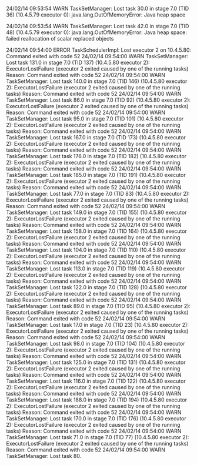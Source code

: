 24/02/14 09:53:54 WARN TaskSetManager: Lost task 30.0 in stage 7.0 (TID 36) (10.4.5.79 executor 0): java.lang.OutOfMemoryError: Java heap space

24/02/14 09:53:54 WARN TaskSetManager: Lost task 42.0 in stage 7.0 (TID 48) (10.4.5.79 executor 0): java.lang.OutOfMemoryError: Java heap space: failed reallocation of scalar replaced objects

24/02/14 09:54:00 ERROR TaskSchedulerImpl: Lost executor 2 on 10.4.5.80: Command exited with code 52
24/02/14 09:54:00 WARN TaskSetManager: Lost task 131.0 in stage 7.0 (TID 137) (10.4.5.80 executor 2): ExecutorLostFailure (executor 2 exited caused by one of the running tasks) Reason: Command exited with code 52
24/02/14 09:54:00 WARN TaskSetManager: Lost task 140.0 in stage 7.0 (TID 146) (10.4.5.80 executor 2): ExecutorLostFailure (executor 2 exited caused by one of the running tasks) Reason: Command exited with code 52
24/02/14 09:54:00 WARN TaskSetManager: Lost task 86.0 in stage 7.0 (TID 92) (10.4.5.80 executor 2): ExecutorLostFailure (executor 2 exited caused by one of the running tasks) Reason: Command exited with code 52
24/02/14 09:54:00 WARN TaskSetManager: Lost task 95.0 in stage 7.0 (TID 101) (10.4.5.80 executor 2): ExecutorLostFailure (executor 2 exited caused by one of the running tasks) Reason: Command exited with code 52
24/02/14 09:54:00 WARN TaskSetManager: Lost task 167.0 in stage 7.0 (TID 173) (10.4.5.80 executor 2): ExecutorLostFailure (executor 2 exited caused by one of the running tasks) Reason: Command exited with code 52
24/02/14 09:54:00 WARN TaskSetManager: Lost task 176.0 in stage 7.0 (TID 182) (10.4.5.80 executor 2): ExecutorLostFailure (executor 2 exited caused by one of the running tasks) Reason: Command exited with code 52
24/02/14 09:54:00 WARN TaskSetManager: Lost task 185.0 in stage 7.0 (TID 191) (10.4.5.80 executor 2): ExecutorLostFailure (executor 2 exited caused by one of the running tasks) Reason: Command exited with code 52
24/02/14 09:54:00 WARN TaskSetManager: Lost task 77.0 in stage 7.0 (TID 83) (10.4.5.80 executor 2): ExecutorLostFailure (executor 2 exited caused by one of the running tasks) Reason: Command exited with code 52
24/02/14 09:54:00 WARN TaskSetManager: Lost task 149.0 in stage 7.0 (TID 155) (10.4.5.80 executor 2): ExecutorLostFailure (executor 2 exited caused by one of the running tasks) Reason: Command exited with code 52
24/02/14 09:54:00 WARN TaskSetManager: Lost task 158.0 in stage 7.0 (TID 164) (10.4.5.80 executor 2): ExecutorLostFailure (executor 2 exited caused by one of the running tasks) Reason: Command exited with code 52
24/02/14 09:54:00 WARN TaskSetManager: Lost task 104.0 in stage 7.0 (TID 110) (10.4.5.80 executor 2): ExecutorLostFailure (executor 2 exited caused by one of the running tasks) Reason: Command exited with code 52
24/02/14 09:54:00 WARN TaskSetManager: Lost task 113.0 in stage 7.0 (TID 119) (10.4.5.80 executor 2): ExecutorLostFailure (executor 2 exited caused by one of the running tasks) Reason: Command exited with code 52
24/02/14 09:54:00 WARN TaskSetManager: Lost task 122.0 in stage 7.0 (TID 128) (10.4.5.80 executor 2): ExecutorLostFailure (executor 2 exited caused by one of the running tasks) Reason: Command exited with code 52
24/02/14 09:54:00 WARN TaskSetManager: Lost task 89.0 in stage 7.0 (TID 95) (10.4.5.80 executor 2): ExecutorLostFailure (executor 2 exited caused by one of the running tasks) Reason: Command exited with code 52
24/02/14 09:54:00 WARN TaskSetManager: Lost task 17.0 in stage 7.0 (TID 23) (10.4.5.80 executor 2): ExecutorLostFailure (executor 2 exited caused by one of the running tasks) Reason: Command exited with code 52
24/02/14 09:54:00 WARN TaskSetManager: Lost task 98.0 in stage 7.0 (TID 104) (10.4.5.80 executor 2): ExecutorLostFailure (executor 2 exited caused by one of the running tasks) Reason: Command exited with code 52
24/02/14 09:54:00 WARN TaskSetManager: Lost task 125.0 in stage 7.0 (TID 131) (10.4.5.80 executor 2): ExecutorLostFailure (executor 2 exited caused by one of the running tasks) Reason: Command exited with code 52
24/02/14 09:54:00 WARN TaskSetManager: Lost task 116.0 in stage 7.0 (TID 122) (10.4.5.80 executor 2): ExecutorLostFailure (executor 2 exited caused by one of the running tasks) Reason: Command exited with code 52
24/02/14 09:54:00 WARN TaskSetManager: Lost task 188.0 in stage 7.0 (TID 194) (10.4.5.80 executor 2): ExecutorLostFailure (executor 2 exited caused by one of the running tasks) Reason: Command exited with code 52
24/02/14 09:54:00 WARN TaskSetManager: Lost task 170.0 in stage 7.0 (TID 176) (10.4.5.80 executor 2): ExecutorLostFailure (executor 2 exited caused by one of the running tasks) Reason: Command exited with code 52
24/02/14 09:54:00 WARN TaskSetManager: Lost task 71.0 in stage 7.0 (TID 77) (10.4.5.80 executor 2): ExecutorLostFailure (executor 2 exited caused by one of the running tasks) Reason: Command exited with code 52
24/02/14 09:54:00 WARN TaskSetManager: Lost task 80.

